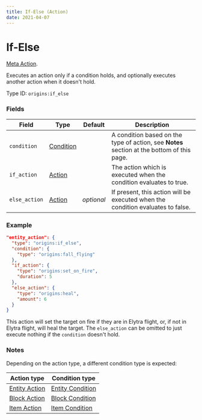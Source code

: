```yaml
---
title: If-Else (Action)
date: 2021-04-07
---
```

# If-Else

[Meta Action](../meta_actions.md).

Executes an action only if a condition holds, and optionally executes another action when it doesn't hold.

Type ID: `origins:if_else`

### Fields

Field  | Type | Default | Description
-------|------|---------|-------------
`condition` | [Condition](../conditions.md) | | A condition based on the type of action, see **Notes** section at the bottom of this page.
`if_action` | [Action](../actions.md) | | The action which is executed when the condition evaluates to true.
`else_action` | [Action](../actions.md) | _optional_ | If present, this action will be executed when the condition evaluates to false.

### Example

```json
"entity_action": {
  "type": "origins:if_else",
  "condition": {
    "type": "origins:fall_flying"
  },
  "if_action": {
    "type": "origins:set_on_fire",
    "duration": 5
  },
  "else_action": {
    "type": "origins:heal",
    "amount": 6
  }
}
```
This action will set the target on fire if they are in Elytra flight, or, if not in Elytra flight, will heal the target. The `else_action` can be omitted to just execute nothing if the `condition` doesn't hold.

### Notes

Depending on the action type, a different condition type is expected:

Action type | Condition type
------------|---------------
[Entity Action](../entity_actions.md) | [Entity Condition](../entity_conditions.md)
[Block Action](../block_actions.md) | [Block Condition](../block_conditions.md)
[Item Action](../item_actions.md) | [Item Condition](../item_conditions.md)
